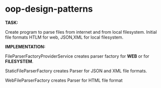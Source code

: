 # oop-design-patterns
**TASK:**

Create program to parse files from internet and from local filesystem. Initial file formats HTLM for web, JSON,XML for local filesystem.

**IMPLEMENTATION:**

FileParserFactoryProviderService creates parser factory for **WEB** or for **FILESYSTEM**.

StaticFileParserFactory creates Parser for JSON and XML file formats.

WebFileParserFactory creates Parser for HTML file format
